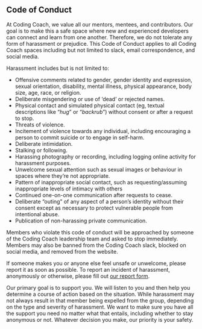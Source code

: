 ## Code of Conduct

At Coding Coach, we value all our mentors, mentees, and contributors. Our goal is to make this a safe space where new and experienced developers can connect and learn from one another. Therefore, we do not tolerate any form of harassment or prejudice. This Code of Conduct applies to all Coding Coach spaces including but not limited to slack, email correspondence, and social media.

Harassment includes but is not limited to:
  * Offensive comments related to gender, gender identity and expression, sexual orientation, disability, mental illness, physical appearance, body size, age, race, or religion.
  * Deliberate misgendering or use of ‘dead’ or rejected names.
  * Physical contact and simulated physical contact (eg, textual descriptions like “*hug*” or “*backrub*”) without consent or after a request to stop.
  * Threats of violence.
  * Incitement of violence towards any individual, including encouraging a person to commit suicide or to engage in self-harm.
  * Deliberate intimidation.
  * Stalking or following.
  * Harassing photography or recording, including logging online activity for harassment purposes.
  * Unwelcome sexual attention such as sexual images or behaviour in spaces where they’re not appropriate.
  * Pattern of inappropriate social contact, such as requesting/assuming inappropriate levels of intimacy with others
  * Continued one-on-one communication after requests to cease.
  * Deliberate “outing” of any aspect of a person’s identity without their consent except as necessary to protect vulnerable people from intentional abuse.
  * Publication of non-harassing private communication.

Members who violate this code of conduct will be approached by someone of the Coding Coach leadership team and asked to stop immediately. Members may also be banned from the Coding Coach slack, blocked on social media, and removed from the website. 

If someone makes you or anyone else feel unsafe or unwelcome, please report it as soon as possible. To report an incident of harassment, anonymously or otherwise, please fill out [our report form](https://forms.gle/bcSWqNNcsdo3zDD17).

Our primary goal is to support you. We will listen to you and then help you determine a course of action based on the situation. While harassment may not always result in that member being expelled from the group, depending on the type and severity of harassment. We want to make sure you have all the support you need no matter what that entails, including whether to stay anonymous or not. Whatever decision you make, our priority is your safety. 
